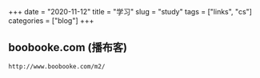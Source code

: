 +++ 
date = "2020-11-12"
title = "学习"
slug = "study" 
tags = ["links", "cs"]
categories = ["blog"]
+++

## boobooke.com (播布客)
```
http://www.boobooke.com/m2/
```
